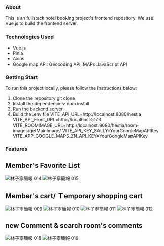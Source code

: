 ### About
This is an fullstack hotel booking project's frontend repository.
We use Vue.js to build the frontend server.

### Technologies Used
* Vue.js
* Pinia
* Axios
* Google map API: Geocoding API, MAPs JavaScript API
  
### Getting Start
To run this project locally, please follow the instructions below:
1. Clone the repository git clone <repository-url>
2. Install the dependencies:   npm install
3. Run the backend server
4. Build the .env file
   VITE_API_URL=http://localhost:8080/hestia
   VITE_API_Front_URL=http://localhost:5173
   VITE_ROOMIMAGE_URL=http://localhost:8080/hestia/room-images/getMainImage/
   VITE_API_KEY_SALLY=YourGoogleMapAPIKey
   VITE_APP_GOOGLE_MAPS_ZN_API_KEY=YourGoogleMapAPIKey

### Features
## Member's Favorite List
   ![林子寧簡報 014](https://github.com/user-attachments/assets/e6ea7095-85fd-47a9-b360-bc22a8b663f2)
   ![林子寧簡報 015](https://github.com/user-attachments/assets/60faeb69-1732-4390-91dc-6366ee25dc94)

## Member's cart/ Ｔemporary shopping cart
   ![林子寧簡報 009](https://github.com/user-attachments/assets/a2e41a54-a391-47cc-9bdf-c3d201b377aa)
   ![林子寧簡報 010](https://github.com/user-attachments/assets/2128acbe-d7b0-4b21-844a-c2586038a478)
   ![林子寧簡報 011](https://github.com/user-attachments/assets/f66437e0-732e-4491-b91c-78c809033b2c)
   ![林子寧簡報 012](https://github.com/user-attachments/assets/7d9512ea-32d6-4896-9bc3-a1836181b998)


## new Comment & search room's comments
   ![林子寧簡報 018](https://github.com/user-attachments/assets/4aeb7ed5-64c4-4e45-ae46-0e84a9099fbd)
   ![林子寧簡報 019](https://github.com/user-attachments/assets/0250efd1-8e45-4960-89a0-96344bbb21d0)

